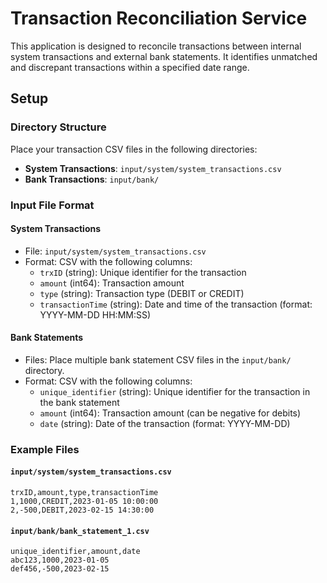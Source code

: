 # Transaction Reconciliation Service

This application is designed to reconcile transactions between internal system transactions and external bank statements. It identifies unmatched and discrepant transactions within a specified date range.

## Setup

### Directory Structure

Place your transaction CSV files in the following directories:

- **System Transactions**: `input/system/system_transactions.csv`
- **Bank Transactions**: `input/bank/`

### Input File Format

#### System Transactions

- File: `input/system/system_transactions.csv`
- Format: CSV with the following columns:
    - `trxID` (string): Unique identifier for the transaction
    - `amount` (int64): Transaction amount
    - `type` (string): Transaction type (DEBIT or CREDIT)
    - `transactionTime` (string): Date and time of the transaction (format: YYYY-MM-DD HH:MM:SS)

#### Bank Statements

- Files: Place multiple bank statement CSV files in the `input/bank/` directory.
- Format: CSV with the following columns:
    - `unique_identifier` (string): Unique identifier for the transaction in the bank statement
    - `amount` (int64): Transaction amount (can be negative for debits)
    - `date` (string): Date of the transaction (format: YYYY-MM-DD)

### Example Files

#### `input/system/system_transactions.csv`

```csv
trxID,amount,type,transactionTime
1,1000,CREDIT,2023-01-05 10:00:00
2,-500,DEBIT,2023-02-15 14:30:00
```

#### `input/bank/bank_statement_1.csv`

```csv
unique_identifier,amount,date
abc123,1000,2023-01-05
def456,-500,2023-02-15
```